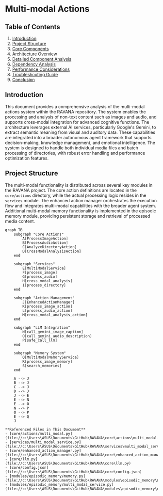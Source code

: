 # Multi-modal Actions



## Table of Contents
1. [Introduction](#introduction)
2. [Project Structure](#project-structure)
3. [Core Components](#core-components)
4. [Architecture Overview](#architecture-overview)
5. [Detailed Component Analysis](#detailed-component-analysis)
6. [Dependency Analysis](#dependency-analysis)
7. [Performance Considerations](#performance-considerations)
8. [Troubleshooting Guide](#troubleshooting-guide)
9. [Conclusion](#conclusion)

## Introduction
This document provides a comprehensive analysis of the multi-modal actions system within the RAVANA repository. The system enables the processing and analysis of non-text content such as images and audio, and supports cross-modal integration for advanced cognitive functions. The architecture leverages external AI services, particularly Google's Gemini, to extract semantic meaning from visual and auditory data. These capabilities are integrated into a broader autonomous agent framework that supports decision-making, knowledge management, and emotional intelligence. The system is designed to handle both individual media files and batch processing of directories, with robust error handling and performance optimization features.

## Project Structure
The multi-modal functionality is distributed across several key modules in the RAVANA project. The core action definitions are located in the `core/actions` directory, while the actual processing logic resides in the `services` module. The enhanced action manager orchestrates the execution flow and integrates multi-modal capabilities with the broader agent system. Additional multi-modal memory functionality is implemented in the episodic memory module, providing persistent storage and retrieval of processed media content.

```mermaid
graph TB
    subgraph "Core Actions"
        A[ProcessImageAction]
        B[ProcessAudioAction]
        C[AnalyzeDirectoryAction]
        D[CrossModalAnalysisAction]
    end
    
    subgraph "Services"
        E[MultiModalService]
        F[process_image]
        G[process_audio]
        H[cross_modal_analysis]
        I[process_directory]
    end
    
    subgraph "Action Management"
        J[EnhancedActionManager]
        K[process_image_action]
        L[process_audio_action]
        M[cross_modal_analysis_action]
    end
    
    subgraph "LLM Integration"
        N[call_gemini_image_caption]
        O[call_gemini_audio_description]
        P[safe_call_llm]
    end
    
    subgraph "Memory System"
        Q[MultiModalMemoryService]
        R[process_image_memory]
        S[search_memories]
    end
    
    A --> J
    B --> J
    C --> J
    D --> J
    J --> E
    E --> N
    E --> O
    N --> P
    O --> P
    E --> Q
    J

**Referenced Files in This Document**   
- [core/actions/multi_modal.py](file://c:\Users\ASUS\Documents\GitHub\RAVANA\core\actions\multi_modal.py)
- [services/multi_modal_service.py](file://c:\Users\ASUS\Documents\GitHub\RAVANA\services\multi_modal_service.py)
- [core/enhanced_action_manager.py](file://c:\Users\ASUS\Documents\GitHub\RAVANA\core\enhanced_action_manager.py)
- [core/llm.py](file://c:\Users\ASUS\Documents\GitHub\RAVANA\core\llm.py)
- [core/config.json](file://c:\Users\ASUS\Documents\GitHub\RAVANA\core\config.json)
- [modules/episodic_memory/memory.py](file://c:\Users\ASUS\Documents\GitHub\RAVANA\modules\episodic_memory\memory.py)
- [modules/episodic_memory/multi_modal_service.py](file://c:\Users\ASUS\Documents\GitHub\RAVANA\modules\episodic_memory\multi_modal_service.py)